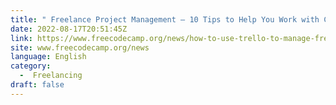 ```yaml
---
title: " Freelance Project Management – 10 Tips to Help You Work with Clients "
date: 2022-08-17T20:51:45Z
link: https://www.freecodecamp.org/news/how-to-use-trello-to-manage-freelance-web-projects/?utm_medium=RSS&utm_source=news.12bit.vn
site: www.freecodecamp.org/news
language: English
category:
  -  Freelancing 
draft: false
---
```

